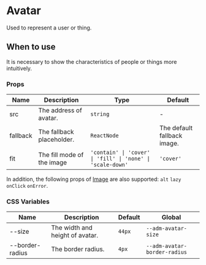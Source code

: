 # Avatar

Used to represent a user or thing.

## When to use

It is necessary to show the characteristics of people or things more intuitively.

<code src="./demos/demo1.tsx"></code>

### Props

| Name     | Description                | Type                                                       | Default                     |
| -------- | -------------------------- | ---------------------------------------------------------- | --------------------------- |
| src      | The address of avatar.     | `string`                                                   | -                           |
| fallback | The fallback placeholder.  | `ReactNode`                                                | The default fallback image. |
| fit      | The fill mode of the image | `'contain' \| 'cover' \| 'fill' \| 'none' \| 'scale-down'` | `'cover'`                   |

In addition, the following props of [Image](./image) are also supported: `alt` `lazy` `onClick` `onError`.

### CSS Variables

| Name            | Description                     | Default | Global                       |
| --------------- | ------------------------------- | ------- | ---------------------------- |
| --size          | The width and height of avatar. | `44px`  | `--adm-avatar-size`          |
| --border-radius | The border radius.              | `4px`   | `--adm-avatar-border-radius` |
